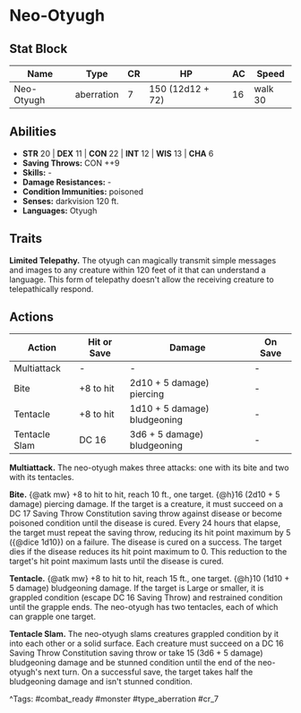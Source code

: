 # Neo-Otyugh

## Stat Block

| Name | Type | CR | HP | AC | Speed |
|------|------|----|----|----|-------|
| Neo-Otyugh | aberration | 7 | 150 (12d12 + 72) | 16 | walk 30 |

## Abilities

- **STR** 20 | **DEX** 11 | **CON** 22 | **INT** 12 | **WIS** 13 | **CHA** 6
- **Saving Throws:** CON ++9  
- **Skills:** -  
- **Damage Resistances:** -  
- **Condition Immunities:** poisoned  
- **Senses:** darkvision 120 ft.  
- **Languages:** Otyugh

## Traits

**Limited Telepathy.** The otyugh can magically transmit simple messages and images to any creature within 120 feet of it that can understand a language. This form of telepathy doesn't allow the receiving creature to telepathically respond.


## Actions

| Action | Hit or Save | Damage | On Save |
|--------|--------------|--------|----------|
| Multiattack | - | - | - |
| Bite | +8 to hit | 2d10 + 5 damage) piercing | - |
| Tentacle | +8 to hit | 1d10 + 5 damage) bludgeoning | - |
| Tentacle Slam | DC 16 | 3d6 + 5 damage) bludgeoning | - |

**Multiattack.** The neo-otyugh makes three attacks: one with its bite and two with its tentacles.

**Bite.** {@atk mw} +8 to hit to hit, reach 10 ft., one target. {@h}16 (2d10 + 5 damage) piercing damage. If the target is a creature, it must succeed on a DC 17 Saving Throw Constitution saving throw against disease or become poisoned condition until the disease is cured. Every 24 hours that elapse, the target must repeat the saving throw, reducing its hit point maximum by 5 ({@dice 1d10}) on a failure. The disease is cured on a success. The target dies if the disease reduces its hit point maximum to 0. This reduction to the target's hit point maximum lasts until the disease is cured.

**Tentacle.** {@atk mw} +8 to hit to hit, reach 15 ft., one target. {@h}10 (1d10 + 5 damage) bludgeoning damage. If the target is Large or smaller, it is grappled condition (escape DC 16 Saving Throw) and restrained condition until the grapple ends. The neo-otyugh has two tentacles, each of which can grapple one target.

**Tentacle Slam.** The neo-otyugh slams creatures grappled condition by it into each other or a solid surface. Each creature must succeed on a DC 16 Saving Throw Constitution saving throw or take 15 (3d6 + 5 damage) bludgeoning damage and be stunned condition until the end of the neo-otyugh's next turn. On a successful save, the target takes half the bludgeoning damage and isn't stunned condition.


^Tags: #combat_ready #monster #type_aberration #cr_7